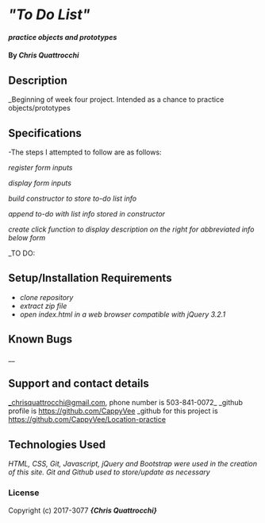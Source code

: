 # _"To Do List"_

#### _practice objects and prototypes_

#### By _**Chris Quattrocchi**_

## Description

_Beginning of week four project. Intended as a chance to practice objects/prototypes

## Specifications
-The steps I attempted to follow are as follows:

_register form inputs_

_display form inputs_

_build constructor to store to-do list info_

_append to-do with list info stored in constructor_

_create click function to display description on the right for abbreviated info below form_

_TO DO:

## Setup/Installation Requirements

* _clone repository_
* _extract zip file_
* _open index.html in a web browser compatible with jQuery 3.2.1_



## Known Bugs

__

## Support and contact details

_chrisquattrocchi@gmail.com, phone number is 503-841-0072_
_github profile is https://github.com/CappyVee
_github for this project is https://github.com/CappyVee/Location-practice

## Technologies Used

_HTML, CSS, Git, Javascript, jQuery and Bootstrap were used in the creation of this site. Git and Github used to store/update as necessary_

### License

Copyright (c) 2017-3077 **_{Chris Quattrocchi}_**
